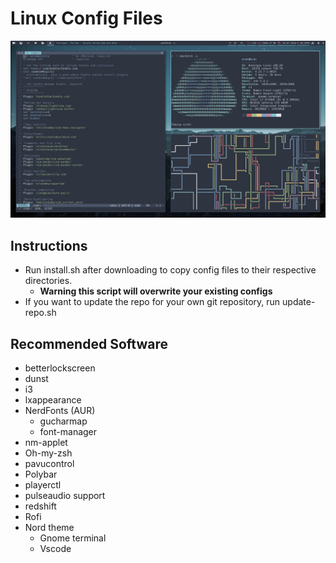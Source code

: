 # Linux Config Files

![screenshot](scrot2.png)

## Instructions
* Run install.sh after downloading to copy config files to their respective directories.
  * **Warning this script will overwrite your existing configs**
* If you want to update the repo for your own git repository, run update-repo.sh

## Recommended Software 

* betterlockscreen
* dunst
* i3
* lxappearance
* NerdFonts (AUR)
  * gucharmap
  * font-manager
* nm-applet
* Oh-my-zsh
* pavucontrol
* Polybar
 * playerctl
 * pulseaudio support
* redshift
* Rofi
* Nord theme
  * Gnome terminal
  * Vscode

